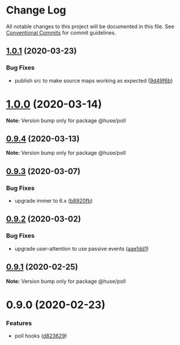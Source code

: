 # Change Log

All notable changes to this project will be documented in this file.
See [Conventional Commits](https://conventionalcommits.org) for commit guidelines.

## [1.0.1](https://github.com/ecomfe/react-hooks/compare/@huse/poll@0.9.3...@huse/poll@1.0.1) (2020-03-23)


### Bug Fixes

* publish src to make source maps working as expected ([9d49f6b](https://github.com/ecomfe/react-hooks/commit/9d49f6b294a445c302f05da958c6e427e7eae669))





# [1.0.0](https://github.com/ecomfe/react-hooks/compare/@huse/poll@0.9.3...@huse/poll@1.0.0) (2020-03-14)

**Note:** Version bump only for package @huse/poll





## [0.9.4](https://github.com/ecomfe/react-hooks/compare/@huse/poll@0.9.3...@huse/poll@0.9.4) (2020-03-13)

**Note:** Version bump only for package @huse/poll





## [0.9.3](https://github.com/ecomfe/react-hooks/compare/@huse/poll@0.9.2...@huse/poll@0.9.3) (2020-03-07)


### Bug Fixes

* upgrade immer to 6.x ([b8920fb](https://github.com/ecomfe/react-hooks/commit/b8920fb67a14bd111b543efdcd58b67b8277ba46))





## [0.9.2](https://github.com/ecomfe/react-hooks/compare/@huse/poll@0.9.1...@huse/poll@0.9.2) (2020-03-02)


### Bug Fixes

* upgrade user-attention to use passive events ([aae1dd1](https://github.com/ecomfe/react-hooks/commit/aae1dd19d0d6b0d03472eccf214def8102828eca))





## [0.9.1](https://github.com/ecomfe/react-hooks/compare/@huse/poll@0.9.0...@huse/poll@0.9.1) (2020-02-25)

**Note:** Version bump only for package @huse/poll





# 0.9.0 (2020-02-23)


### Features

* poll hooks ([d823629](https://github.com/ecomfe/react-hooks/commit/d82362963234b6c5243ca79fdf2c4e006318e04c))
